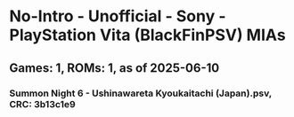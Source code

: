 # No-Intro - Unofficial - Sony - PlayStation Vita (BlackFinPSV) MIAs
## Games: 1, ROMs: 1, as of 2025-06-10

### Summon Night 6 - Ushinawareta Kyoukaitachi (Japan).psv, CRC: 3b13c1e9
